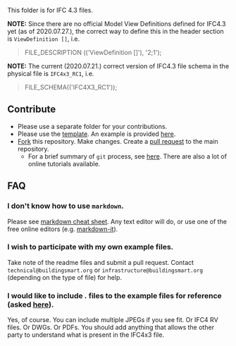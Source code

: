 This folder is for IFC 4.3 files. 

**NOTE:** Since there are no official Model View Definitions defined for IFC4.3 yet (as of 2020.07.27.), the correct way to define this in the header section is `ViewDefinition []`, i.e.

> FILE_DESCRIPTION (('ViewDefinition []'), '2;1');

**NOTE:** The current (2020.07.21.) correct version of IFC4.3 file schema in the physical file is `IFC4x3_RC1`, i.e.

> FILE_SCHEMA(('IFC4X3_RC1'));

## Contribute

- Please use a separate folder for your contributions.
- Please use the [template](./UnitTestTemplate.md).
An example is provided [here](Georeferencing_1/readme.md).
- [Fork](https://help.github.com/en/github/collaborating-with-issues-and-pull-requests/working-with-forks) this repository. 
Make changes. 
Create a [pull request](https://help.github.com/en/github/collaborating-with-issues-and-pull-requests/creating-a-pull-request-from-a-fork) to the main repository.
  - For a brief summary of `git` process, see [here](https://github.com/tumcms/Open-Infra-Platform/blob/development/Documentation/markdown/GitProcess.md). There are also a lot of online tutorials available.

## FAQ

### I don't know how to use `markdown`.

Please see [markdown cheat sheet](https://github.com/adam-p/markdown-here/wiki/Markdown-Cheatsheet).
Any text editor will do,
 or use one of the free online editors (e.g. [markdown-it](https://markdown-it.github.io/)).

### I wish to participate with my own example files.

Take note of the readme files and submit a pull request.
Contact `technical@buildingsmart.org` or `infrastructure@buildingsmart.org` (depending on the type of file) for help.

### I would like to include *.* files to the example files for reference (asked [here](https://github.com/buildingSMART/Sample-Test-Files/issues/17)).

Yes, of course. You can include multiple JPEGs if you see fit. Or IFC4 RV files. Or DWGs. Or PDFs. You should add anything that allows the other party to understand what is present in the IFC4x3 file.
